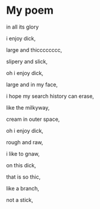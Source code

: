 <h1> My poem </h1> 
<p> in all its glory </p> 

<p>i enjoy dick, 

large and thicccccccc, 

slipery and slick, 

oh i enjoy dick, 

large and in my face,   

i hope my search history can erase,

like the milkyway, 

cream in outer space,

oh i enjoy dick, 

rough and raw, 

i like to gnaw, 

on this dick, 

that is so thic, 

like a branch,

not a stick,</p> 
